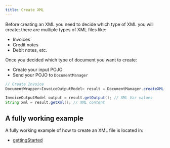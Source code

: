 ```yaml
---
title: Create XML
---
```


Before creating an XML you need to decide which type of XML you will create; there are multiple types of XML files like:

- Invoices
- Credit notes
- Debit notes, etc.

Once you decided which type of document you want to create:

- Create your input POJO
- Send your POJO to `DocumentManager`

```java
// Create Invoice
DocumentWrapper<InvoiceOutputModel> result = DocumentManager.createXML(input, config, systemClock);

InvoiceOutputModel output = result.getOutput(); // XML Var values
String xml = result.getXml(); // XML content
```

## A fully working example

A fully working example of how to create an XML file is located in:

- [gettingStarted](./gettingStarted)

